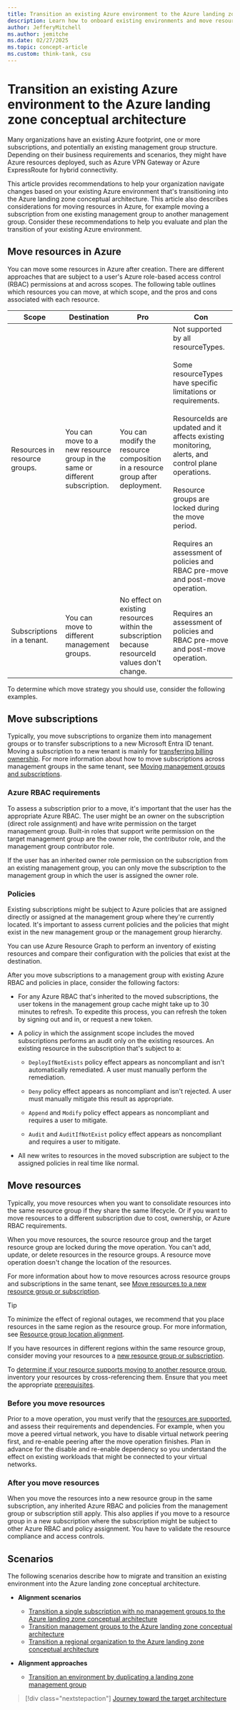 ```yaml
---
title: Transition an existing Azure environment to the Azure landing zone conceptual architecture
description: Learn how to onboard existing environments and move resources to the Azure landing zone conceptual architecture.
author: JefferyMitchell
ms.author: jemitche
ms.date: 02/27/2025
ms.topic: concept-article
ms.custom: think-tank, csu
--- 
```


<!-- docutune:casing resourceType resourceTypes resourceId resourceIds -->

# Transition an existing Azure environment to the Azure landing zone conceptual architecture

Many organizations have an existing Azure footprint, one or more subscriptions, and potentially an existing management group structure. Depending on their business requirements and scenarios, they might have Azure resources deployed, such as Azure VPN Gateway or Azure ExpressRoute for hybrid connectivity.

This article provides recommendations to help your organization navigate changes based on your existing Azure environment that's transitioning into the Azure landing zone conceptual architecture. This article also describes considerations for moving resources in Azure, for example moving a subscription from one existing management group to another management group. Consider these recommendations to help you evaluate and plan the transition of your existing Azure environment.

## Move resources in Azure

You can move some resources in Azure after creation. There are different approaches that are subject to a user's Azure role-based access control (RBAC) permissions at and across scopes. The following table outlines which resources you can move, at which scope, and the pros and cons associated with each resource.

| Scope | Destination | Pro | Con |
| ----- | ----------- | ---- | ---- |
| Resources in resource groups. | You can move to a new resource group in the same or different subscription. | You can modify the resource composition in a resource group after deployment. | Not supported by all resourceTypes. <br><br> Some resourceTypes have specific limitations or requirements. <br><br> ResourceIds are updated and it affects existing monitoring, alerts, and control plane operations. <br><br> Resource groups are locked during the move period. <br><br> Requires an assessment of policies and RBAC pre-move and post-move operation. |
| Subscriptions in a tenant. | You can move to different management groups. | No effect on existing resources within the subscription because resourceId values don't change. | Requires an assessment of policies and RBAC pre-move and post-move operation. |

To determine which move strategy you should use, consider the following examples.

## Move subscriptions

Typically, you move subscriptions to organize them into management groups or to transfer subscriptions to a new Microsoft Entra ID tenant. Moving a subscription to a new tenant is mainly for [transferring billing ownership](/azure/cost-management-billing/manage/billing-subscription-transfer). For more information about how to move subscriptions across management groups in the same tenant, see [Moving management groups and subscriptions](/azure/governance/management-groups/manage#moving-management-groups-and-subscriptions).

### Azure RBAC requirements

To assess a subscription prior to a move, it's important that the user has the appropriate Azure RBAC. The user might be an owner on the subscription (direct role assignment) and have write permission on the target management group. Built-in roles that support write permission on the target management group are the owner role, the contributor role, and the management group contributor role.

If the user has an inherited owner role permission on the subscription from an existing management group, you can only move the subscription to the management group in which the user is assigned the owner role.

### Policies

Existing subscriptions might be subject to Azure policies that are assigned directly or assigned at the management group where they're currently located. It's important to assess current policies and the policies that might exist in the new management group or the management group hierarchy.

You can use Azure Resource Graph to perform an inventory of existing resources and compare their configuration with the policies that exist at the destination.

After you move subscriptions to a management group with existing Azure RBAC and policies in place, consider the following factors:

- For any Azure RBAC that's inherited to the moved subscriptions, the user tokens in the management group cache might take up to 30 minutes to refresh. To expedite this process, you can refresh the token by signing out and in, or request a new token.

- A policy in which the assignment scope includes the moved subscriptions performs an audit only on the existing resources. An existing resource in the subscription that's subject to a:

  - `DeployIfNotExists` policy effect appears as noncompliant and isn't automatically remediated. A user must manually perform the remediation.
  
  - `Deny` policy effect appears as noncompliant and isn't rejected. A user must manually mitigate this result as appropriate.
  
  - `Append` and `Modify` policy effect appears as noncompliant and requires a user to mitigate.
  
  - `Audit` and `AuditIfNotExist` policy effect appears as noncompliant and requires a user to mitigate.
  
- All new writes to resources in the moved subscription are subject to the assigned policies in real time like normal.

## Move resources

Typically, you move resources when you want to consolidate resources into the same resource group if they share the same lifecycle. Or if you want to move resources to a different subscription due to cost, ownership, or Azure RBAC requirements.

When you move resources, the source resource group and the target resource group are locked during the move operation. You can't add, update, or delete resources in the resource groups. A resource move operation doesn't change the location of the resources.

For more information about how to move resources across resource groups and subscriptions in the same tenant, see [Move resources to a new resource group or subscription](/azure/azure-resource-manager/management/move-resource-group-and-subscription).

> [!TIP]
> To minimize the effect of regional outages, we recommend that you place resources in the same region as the resource group. For more information, see [Resource group location alignment](/azure/azure-resource-manager/management/overview#resource-group-location-alignment).
> 
> If you have resources in different regions within the same resource group, consider moving your resources to a [new resource group or subscription](/azure/azure-resource-manager/management/move-resource-group-and-subscription).
> 
> To [determine if your resource supports moving to another resource group](/azure/azure-resource-manager/management/move-support-resources), inventory your resources by cross-referencing them. Ensure that you meet the appropriate [prerequisites](/azure/azure-resource-manager/management/move-resource-group-and-subscription#checklist-before-moving-resources).

### Before you move resources

Prior to a move operation, you must verify that the [resources are supported](/azure/azure-resource-manager/management/move-support-resources), and assess their requirements and dependencies. For example, when you move a peered virtual network, you have to disable virtual network peering first, and re-enable peering after the move operation finishes. Plan in advance for the disable and re-enable dependency so you understand the effect on existing workloads that might be connected to your virtual networks.

### After you move resources

When you move the resources into a new resource group in the same subscription, any inherited Azure RBAC and policies from the management group or subscription still apply. This also applies if you move to a resource group in a new subscription where the subscription might be subject to other Azure RBAC and policy assignment. You have to validate the resource compliance and access controls.

## Scenarios

The following scenarios describe how to migrate and transition an existing environment into the Azure landing zone conceptual architecture.

- **Alignment scenarios**
  - [Transition a single subscription with no management groups to the Azure landing zone conceptual architecture](./../landing-zone/align-scenario-single-subscription.md)
  - [Transition management groups to the Azure landing zone conceptual architecture](./../landing-zone/align-scenario-multiple-management-groups.md)
  - [Transition a regional organization to the Azure landing zone conceptual architecture](./../landing-zone/align-scenario-regional-org.md)

- **Alignment approaches**
  - [Transition an environment by duplicating a landing zone management group](./../landing-zone/align-approach-duplicate-brownfield-audit-only.md)

> [!div class="nextstepaction"]
> [Journey toward the target architecture](./../landing-zone/landing-zone-journey.md)
